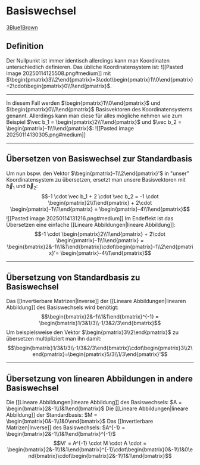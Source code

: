 # Basiswechsel
[3Blue1Brown](https://www.youtube.com/watch?v=P2LTAUO1TdA)
## Definition 
Der Nullpunkt ist immer identisch allerdings kann man Koordinaten unterschiedlich definieren. Das übliche Koordinatensystem ist:
![[Pasted image 20250114125508.png#medium]]
mit $\begin{pmatrix}3\\2\end{pmatrix}=3\cdot\begin{pmatrix}1\\0\end{pmatrix}+2\cdot\begin{pmatrix}0\\1\end{pmatrix}$. 

---
In diesem Fall werden $\begin{pmatrix}1\\0\end{pmatrix}$ und $\begin{pmatrix}0\\1\end{pmatrix}$ Basisvektoren des Koordinatensystems genannt. Allerdings kann man diese für alles mögliche nehmen wie zum Beispiel $\vec b_1 = \begin{pmatrix}2\\1\end{pmatrix}$ und $\vec b_2 = \begin{pmatrix}-1\\1\end{pmatrix}$:
![[Pasted image 20250114130305.png#medium]]

---
## Übersetzen von Basiswechsel zur Standardbasis
Um nun bspw. den Vektor $\begin{pmatrix}-1\\2\end{pmatrix}'$ in "unser" Koordinatensystem zu übersetzen, ersetzt man unsere Basisvektoren mit $\vec b_1$ und $\vec b_2$:
$$-1 \cdot \vec b_1 + 2 \cdot \vec b_2 = -1 \cdot \begin{pmatrix}2\\1\end{pmatrix} + 2\cdot \begin{pmatrix}-1\\1\end{pmatrix} = \begin{pmatrix}-4\\1\end{pmatrix}$$
![[Pasted image 20250114131216.png#medium]]
Im Endeffekt ist das Übersetzen eine einfache [[Lineare Abbildungen|lineare Abbildung]]:
$$-1 \cdot \begin{pmatrix}2\\1\end{pmatrix} + 2\cdot \begin{pmatrix}-1\\1\end{pmatrix} = \begin{bmatrix}2&-1\\1&1\end{bmatrix}\cdot\begin{pmatrix}-1\\2\end{pmatrix}'= \begin{pmatrix}-4\\1\end{pmatrix}$$

---
## Übersetzung von Standardbasis zu Basiswechsel
Das [[Invertierbare Matrizen|Inverse]] der [[Lineare Abbildungen|linearen Abbildung]] des Basiswechsels wird benötigt:
$$\begin{bmatrix}2&-1\\1&1\end{bmatrix}^{-1} = \begin{bmatrix}1/3&1/3\\-1/3&2/3\end{bmatrix}$$
Um beispielsweise den Vektor $\begin{pmatrix}3\\2\end{pmatrix}$ zu übersetzen multipliziert man ihn damit:
$$\begin{bmatrix}1/3&1/3\\-1/3&2/3\end{bmatrix}\cdot\begin{pmatrix}3\\2\end{pmatrix}=\begin{pmatrix}5/3\\1/3\end{pmatrix}'$$

---
## Übersetzung von linearen Abbildungen in andere Basiswechsel
Die [[Lineare Abbildungen|lineare Abbildung]] des Basiswechsels: $A = \begin{bmatrix}2&-1\\1&1\end{bmatrix}$
Die [[Lineare Abbildungen|lineare Abbildung]] der Standardbasis: $M = \begin{bmatrix}0&-1\\1&0\end{bmatrix}$
Das [[Invertierbare Matrizen|Inverse]] des Basiswechsels: $A^{-1} = \begin{bmatrix}2&-1\\1&1\end{bmatrix}^{-1}$
$$M' = A^{-1} \cdot M \cdot A \cdot = \begin{bmatrix}2&-1\\1&1\end{bmatrix}^{-1}\cdot\begin{bmatrix}0&-1\\1&0\end{bmatrix}\cdot\begin{bmatrix}2&-1\\1&1\end{bmatrix}$$
